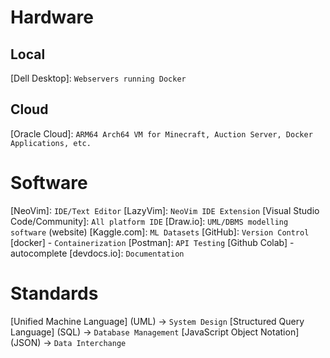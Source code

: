 # Hardware

## Local

[Macbook M1 Pro]: `Laptop`
[Windows Desktop]: `Desktop`

[Dell Desktop]: `Webservers running Docker`

## Cloud

[Oracle Cloud]: `ARM64 Arch64 VM for Minecraft, Auction Server, Docker Applications, etc. `

# Software

[NeoVim]: `IDE/Text Editor`
[LazyVim]: `NeoVim IDE Extension`
[Visual Studio Code/Community]: `All platform IDE`
[Draw.io]: `UML/DBMS modelling software` (website)
[Kaggle.com]: `ML Datasets`
[GitHub]: `Version Control`
[docker] - `Containerization`
[Postman]: `API Testing`
[Github Colab] - autocomplete
[devdocs.io]: `Documentation`

# Standards

[Unified Machine Language] (UML) -> `System Design`
[Structured Query Language] (SQL) -> `Database Management`
[JavaScript Object Notation] (JSON) -> `Data Interchange`
